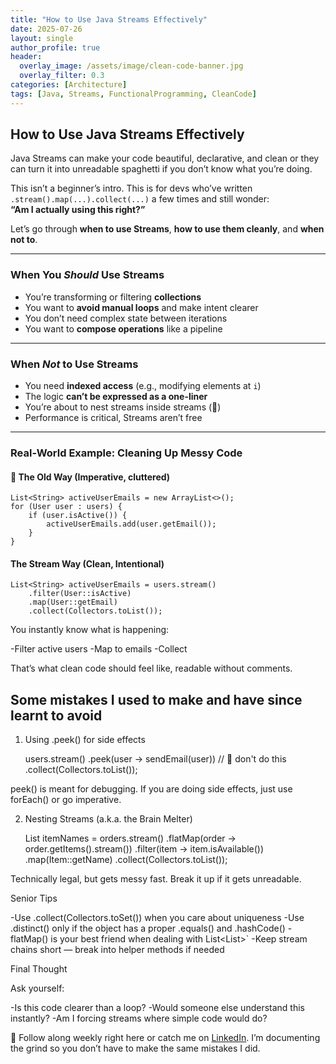 ```yaml
---
title: "How to Use Java Streams Effectively"
date: 2025-07-26
layout: single
author_profile: true
header:
  overlay_image: /assets/image/clean-code-banner.jpg
  overlay_filter: 0.3
categories: [Architecture]
tags: [Java, Streams, FunctionalProgramming, CleanCode]
---
```


## How to Use Java Streams Effectively

Java Streams can make your code beautiful, declarative, and clean or they can turn it into unreadable spaghetti if you don’t know what you’re doing.

This isn’t a beginner’s intro. This is for devs who’ve written `.stream().map(...).collect(...)` a few times and still wonder:  
**“Am I actually using this right?”**

Let’s go through **when to use Streams**, **how to use them cleanly**, and **when not to**.

---

###  When You *Should* Use Streams

- You’re transforming or filtering **collections**
- You want to **avoid manual loops** and make intent clearer
- You don’t need complex state between iterations
- You want to **compose operations** like a pipeline

---

###  When *Not* to Use Streams

- You need **indexed access** (e.g., modifying elements at `i`)
- The logic **can’t be expressed as a one-liner**
- You’re about to nest streams inside streams (👿)
- Performance is critical, Streams aren’t free

---

### Real-World Example: Cleaning Up Messy Code

#### 💩 The Old Way (Imperative, cluttered)

    List<String> activeUserEmails = new ArrayList<>();
    for (User user : users) {
        if (user.isActive()) {
            activeUserEmails.add(user.getEmail());
        }
    }

####  The Stream Way (Clean, Intentional)

    List<String> activeUserEmails = users.stream()
        .filter(User::isActive)
        .map(User::getEmail)
        .collect(Collectors.toList());

You instantly know what is happening:

-Filter active users
-Map to emails
-Collect

That’s what clean code should feel like, readable without comments.

## Some mistakes I used to make and have since learnt to avoid

1. Using .peek() for side effects

    users.stream()
        .peek(user -> sendEmail(user)) // 😬 don't do this
        .collect(Collectors.toList());

peek() is meant for debugging. If you are doing side effects, just use forEach() or go imperative.

2. Nesting Streams (a.k.a. the Brain Melter)

    List<String> itemNames = orders.stream()
        .flatMap(order -> order.getItems().stream())
        .filter(item -> item.isAvailable())
        .map(Item::getName)
        .collect(Collectors.toList());

Technically legal, but gets messy fast. Break it up if it gets unreadable.

Senior Tips

-Use .collect(Collectors.toSet()) when you care about uniqueness
-Use .distinct() only if the object has a proper .equals() and .hashCode()
-flatMap() is your best friend when dealing with List<List<T>>`
-Keep stream chains short — break into helper methods if needed

Final Thought

Ask yourself:

-Is this code clearer than a loop?
-Would someone else understand this instantly?
-Am I forcing streams where simple code would do?

📌 Follow along weekly right here or catch me on [LinkedIn](https://www.linkedin.com/in/maverikpunungwe/). I’m documenting the grind so you don’t have to make the same mistakes I did.